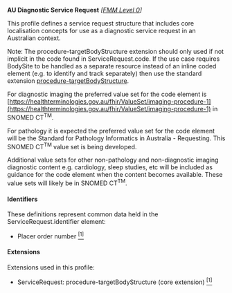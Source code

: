 **AU Diagnostic Service Request** *[[FMM Level 0](guidance.html)]*

This profile defines a service request structure that includes core localisation concepts for use as a diagnostic service request in an Australian context.

Note: The procedure-targetBodyStructure extension should only used if not implicit in the code found in ServiceRequest.code. If the use case requires BodySite to be handled as a separate resource instead of an inline coded element (e.g. to identify and track separately) then use the standard extension [procedure-targetBodyStructure](http://hl7.org/fhir/R4/extension-procedure-targetbodystructure.html). 

For diagnostic imaging the preferred value set for the code element is [https://healthterminologies.gov.au/fhir/ValueSet/imaging-procedure-1](https://healthterminologies.gov.au/fhir/ValueSet/imaging-procedure-1) in SNOMED CT<sup>TM</sup>.

For pathology it is expected the preferred value set for the code element will be the Standard for Pathology Informatics in Australia - Requesting. This SNOMED CT<sup>TM</sup> value set is being developed.

Additional value sets for other non-pathology and non-diagnostic imaging diagnostic content e.g. cardiology, sleep studies, etc will be included as guidance for the code element when the content becomes available. These value sets will likely be in SNOMED CT<sup>TM</sup>.

#### Identifiers
These definitions represent common data held in the ServiceRequest.identifier element:
* Placer order number [<sup>[1]</sup>](https://confluence.hl7australia.com/display/OOADRM20181/5+Observation+Ordering#id-5ObservationOrdering-5.4.1.2ORC-2Placerordernumber(EI)00216)

#### Extensions
Extensions used in this profile:
* ServiceRequest: procedure-targetBodyStructure (core extension) [<sup>[1]</sup>](http://hl7.org/fhir/R4/extension-procedure-targetbodystructure.html)

